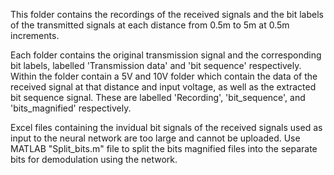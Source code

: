 This folder contains the recordings of the received signals and the bit labels of the transmitted signals at each distance from 0.5m to 5m at 0.5m increments.

Each folder contains the original transmission signal and the corresponding bit labels, labelled 'Transmission data' and 'bit sequence' respectively. 
Within the folder contain a 5V and 10V folder which contain the data of the received signal at that distance and input voltage, as well as the extracted bit sequence signal. These are labelled 'Recording', 'bit_sequence', and 'bits_magnified' respectively.

Excel files containing the invidual bit signals of the received signals used as input to the neural network are too large and cannot be uploaded. 
Use MATLAB "Split_bits.m" file to split the bits magnified files into the separate bits for demodulation using the network.
